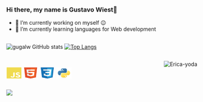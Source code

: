 ### Hi there, my name is Gustavo Wiest👋

- 🔭 I’m currently working on myself 😉
- 🌱 I’m currently learning languages for Web development

##

![gugalw GitHub stats](https://github-readme-stats.vercel.app/api?username=gugalw&theme=tokyonight&show_icons=true) [![Top Langs](https://github-readme-stats.vercel.app/api/top-langs/?username=gugalw&layout=compact)](https://github.com/gugalw/github-readme-stats)

##
 <img align="right" height="180em" alt="Erica-yoda" src="https://media.giphy.com/media/l44Qqz6gO6JiVV3pu/giphy.gif">
 <div style="display: inline_block"><br>
  <img align="center" alt="Rafa-Js" height="30" width="40" src="https://raw.githubusercontent.com/devicons/devicon/master/icons/javascript/javascript-plain.svg">
  <img align="center" alt="Rafa-HTML" height="30" width="40" src="https://raw.githubusercontent.com/devicons/devicon/master/icons/html5/html5-original.svg">
  <img align="center" alt="Rafa-CSS" height="30" width="40" src="https://raw.githubusercontent.com/devicons/devicon/master/icons/css3/css3-original.svg">
  <img align="center" alt="Rafa-Python" height="30" width="40" src="https://raw.githubusercontent.com/devicons/devicon/master/icons/python/python-original.svg">
 </div>

##
 
 <div> 
  <a href="https://www.linkedin.com/in/gugalw" target="_blank"><img src="https://img.shields.io/badge/-LinkedIn-%230077B5?style=for-the-badge&logo=linkedin&logoColor=white" target="_blank"></a>  
</div> 
